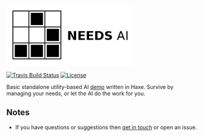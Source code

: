 [![Project logo](https://github.com/Tw1ddle/needs-ai-standalone/blob/master/screenshots/logo.png?raw=true "Need-based AI project logo")](https://github.com/Tw1ddle/needs-ai-standalone/)

[![Travis Build Status](https://img.shields.io/travis/Tw1ddle/needs-ai-standalone.svg?style=flat-square)](https://travis-ci.org/Tw1ddle/needs-ai-standalone)
[![License](http://img.shields.io/:license-mit-blue.svg?style=flat-square)](https://github.com/Tw1ddle/needs-ai-standalone/blob/master/LICENSE)

Basic standalone utility-based AI [demo](http://tw1ddle.github.io/needs-ai-standalone/index.html) written in Haxe. Survive by managing your needs, or let the AI do the work for you.

## Notes
* If you have questions or suggestions then [get in touch](https://twitter.com/Sam_Twidale) or open an issue.